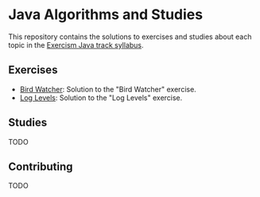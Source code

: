 # Java Algorithms and Studies

This repository contains the solutions to exercises and studies about each topic in the [Exercism Java track syllabus](https://exercism.io/tracks/java).

## Exercises

- [Bird Watcher](/bird-watcher): Solution to the "Bird Watcher" exercise.
- [Log Levels](log-levels): Solution to the "Log Levels" exercise.

## Studies

TODO

## Contributing

TODO

